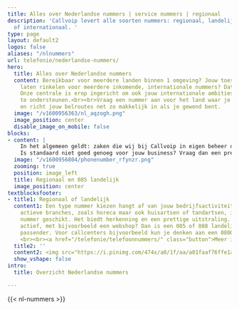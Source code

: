 ```yaml
---
title: Alles over Nederlandse nummers | service nummers | regionaal
description: 'Callvoip levert alle soorten nummers: regionaal, landelijk, service
  of internationaal. '
type: page
layout: default2
logos: false
aliases: "/nlnummers"
url: telefonie/nederlandse-nummers/
hero:
  title: Alles over Nederlandse nummers
  content: Bereikbaar voor meerdere landen binnen 1 omgeving? Jouw toestel op je bureau
    laten rinkelen voor meerdere inkomende, internationale nummers? Dat kan allemaal.
    Onze centrale is erop ingericht om ook jouw internationale ambities makkelijk
    te ondersteunen.<br><br>Vraag een nummer aan voor het land waar je actief bent
    en richt jouw belroutes net zo makkelijk in als je gewend bent.
  image: "/v1600956363/nl_aqzogh.png"
  image_position: center
  disable_image_on_mobile: false
blocks:
- content: |
    In het algemeen geldt: zaken die wij bij Callvoip in eigen beheer doen, gaan snel en gemakkelijk :-) Binnen de nummervoorzieningen is dit van toepassing op de regionale, Nederlandse nummers en de 085 landelijke nummers. Deze kun je gemakkelijk via <a href="/mijncallvoip/">Mijn Callvoip</a> aanvragen en zijn dan vlot actief. Ook als je er meer dan 1 nodig hebt. <br>
    Is standaard niet goed genoeg voor jouw business? Vraag dan een premium nummer aan. Dat is een nummer wat er mooier uitziet en daardoor makkelijker te onthouden is en er natuurlijk gewoon goed uitziet op jouw website en visitekaartjes.
  image: "/v1600956804/phonenumber_rfynzr.png"
  zooming: true
  position: image_left
  title: Regionaal en 085 landelijk
  image_position: center
textblocksfooter:
- title1: Regionaal of landelijk
  content1: Een type nummer kiezen hangt af van jouw bedrijfsactiviteiten. Voor lokaal
    actieve branches, zoals horeca maar ook huisartsen of tandartsen, is een regionaal
    nummer geschikt. Het biedt herkenning en een prettige uitstraling. Ben je landelijk
    actief, met bijvoorbeeld een webshop? Dan is een 085 of 088 landelijk nummer wellicht
    passender. Voor callcenters bijvoorbeeld kun je denken aan een 0800 of 0900 servicenummer
    <br><br><a href="/telefonie/telefoonnummers/" class="button">Meer informatie</a>
  title2: ''
  content2: <img src="https://i.pinimg.com/474x/a0/1f/aa/a01faaf76ffe1ae9a0eeac3dfd1a44e0.jpg">
  show_vshape: false
intro:
  title: Overzicht Nederlandse nummers

---
```

{{< nl-nummers >}}